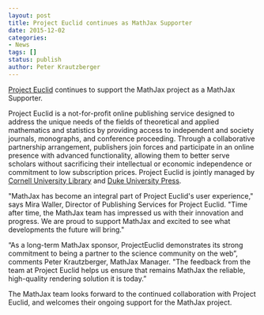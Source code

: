 ```yaml
---
layout: post
title: Project Euclid continues as MathJax Supporter
date: 2015-12-02
categories:
- News
tags: []
status: publish
author: Peter Krautzberger
---
```


[Project Euclid](http://projecteuclid.org) continues to support the MathJax project as a MathJax Supporter.

Project Euclid is a not-for-profit online publishing service designed to address the unique needs of the fields of theoretical and applied mathematics and statistics by providing access to independent and society journals, monographs, and conference proceeding. Through a collaborative partnership arrangement, publishers join forces and participate in an online presence with advanced functionality, allowing them to better serve scholars without sacrificing their intellectual or economic independence or commitment to low subscription prices. Project Euclid is jointly managed by [Cornell University Library](https://www.library.cornell.edu/) and [Duke University Press](http://www.dukeupress.edu/).

"MathJax has become an integral part of Project Euclid's user experience," says Mira Waller, Director of Publishing Services for Project Euclid. "Time after time, the MathJax team has impressed us with their innovation and progress. We are proud to support MathJax and excited to see what developments the future will bring."

“As a long-term MathJax sponsor, ProjectEuclid demonstrates its strong commitment to being a partner to the science community on the web”, comments Peter Krautzberger, MathJax Manager. "The feedback from the team at Project Euclid helps us ensure that remains MathJax the reliable, high-quality rendering solution it is today.”

The MathJax team looks forward to the continued collaboration with Project Euclid, and welcomes their ongoing support for the MathJax project.
